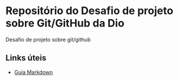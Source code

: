 # Repositório do Desafio de projeto sobre Git/GitHub da Dio
Desafio de projeto sobre git/github

## Links úteis
- [Guia Markdown](https://www.markdownguide.org/basic-syntax/)
